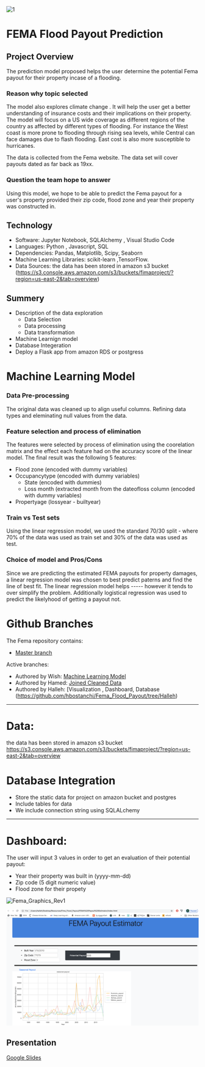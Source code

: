 ![1](https://github.com/hbostanchi/Fima_Flod_Payout/blob/master/pic/Screen%20Shot%202020-03-03%20at%202.44.54%20PM.png)

# FEMA Flood Payout Prediction

## Project Overview
The prediction model proposed helps the user determine the potential Fema payout for their property incase of a flooding.

### Reason why topic selected

The model also explores climate change . It will help the user get a better understanding of insurance costs and their implications on their property. The model will focus on a US wide coverage as different regions of the country as affected by different types of flooding. For instance the West coast is more prone to flooding through rising sea levels, while Central can face damages due to flash flooding. East cost is also more susceptible to hurricanes.

The data is collected from the Fema website. The data set will cover payouts dated as far back as 19xx.

### Question the team hope to answer

Using this model, we hope to be able to predict the Fema payout for a user's property provided their zip code, flood zone and year their property was constructed in.


## Technology 
-	Software: Jupyter Notebook, SQLAlchemy , Visual Studio Code 
-	Languages: Python , Javascript, SQL
-	Dependencies: Pandas, Matplotlib, Scipy, Seaborn
-	Machine Learning Libraries: scikit-learn ,TensorFlow.
-	Data Sources:  the data has been stored in amazon s3 bucket (https://s3.console.aws.amazon.com/s3/buckets/fimaproject/?region=us-east-2&tab=overview)

## Summery
-	Description of the data exploration
 	-  Data Selection
 	-  Data processing
 	-  Data transformation
-	Machine Learnign model
-	Database Integeration
-	Deploy a Flask app from amazon RDS or postgress


# Machine Learning Model

### Data Pre-processing
The original data was cleaned up to align useful columns. Refining data types and eleminating null values from the data.

### Feature selection and process of elimination
The features were selected by process of elimination using the coorelation matrix and the effect each feature had on the accuracy score of the linear model. The final result was the following 5 features:
  - Flood zone (encoded with dummy variables)
  - Occupancytype  (encoded with dummy variables)
	- State (encoded with dummies)
	- Loss month (extracted month from the dateofloss column (encoded with dummy variables)
  - Propertyage (lossyear - builtyear)

### Train vs Test sets
Using the linear regression model, we used the standard 70/30 split - where 70% of the data was used as train set and 30% of the data was used as test.

### Choice of model and Pros/Cons
Since we are predicting the estimated FEMA payouts for property damages, a linear regression model was chosen to best predict paterns and find the line of best fit. The linear regression model helps ----- however it tends to over simplify the problem.
Additionally logistical regression was used to predict the likelyhood of getting a payout not.

# Github Branches 
The Fema repository contains:
-	[Master branch](https://github.com/hbostanchi/Fema_Flood_Payout/tree/master)

 Active branches:
- Authored by Wish: [ Machine Learning Model](https://github.com/hbostanchi/Fema_Flood_Payout/tree/Wish)
- Authored by Hamed:  [Joined Cleaned Data](https://github.com/hbostanchi/Fema_Flood_Payout/tree/Hamed)
- Authored by Halleh: [Visualization , Dashboard, Database (https://github.com/hbostanchi/Fema_Flood_Payout/tree/Halleh)


----------------------------------------------------------------------------------------------------------------------------------------
# Data:
the data has been stored in amazon s3 bucket https://s3.console.aws.amazon.com/s3/buckets/fimaproject/?region=us-east-2&tab=overview

# Database Integration
-	Store the static data for project on amazon bucket and postgres
-	Include tables for data
-	We include connection string using SQLALchemy

----------------------------------------------------------------------------------------------------------------------------------------
# Dashboard:
The user will input 3 values in order to get an evaluation of their potential payout:
  - Year their property was built in (yyyy-mm-dd)
  - Zip code (5 digit numeric value)
  - Flood zone for their propety

![Fema_Graphics_Rev1](https://github.com/hbostanchi/Fima_Flood_Payout/blob/Wish/Fema_Graphics_Rev1.PNG)

![Fema_dashboard](https://github.com/hbostanchi/Fema_Flood_Payout/blob/Halleh/pic/Screen%20Shot%202020-03-08%20at%204.11.40%20PM.png)

## Presentation
[Google Slides](https://docs.google.com/presentation/d/1fE7-nOoyuoM_UTe4v-I7Vsrvtd1XgjYGy3O17S0AxRw/edit#slide=id.p)
